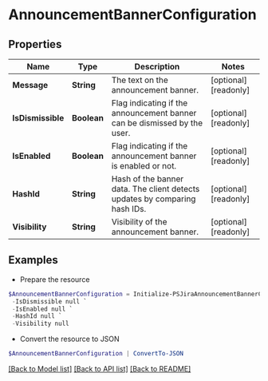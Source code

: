 # AnnouncementBannerConfiguration
## Properties

Name | Type | Description | Notes
------------ | ------------- | ------------- | -------------
**Message** | **String** | The text on the announcement banner. | [optional] [readonly] 
**IsDismissible** | **Boolean** | Flag indicating if the announcement banner can be dismissed by the user. | [optional] [readonly] 
**IsEnabled** | **Boolean** | Flag indicating if the announcement banner is enabled or not. | [optional] [readonly] 
**HashId** | **String** | Hash of the banner data. The client detects updates by comparing hash IDs. | [optional] [readonly] 
**Visibility** | **String** | Visibility of the announcement banner. | [optional] [readonly] 

## Examples

- Prepare the resource
```powershell
$AnnouncementBannerConfiguration = Initialize-PSJiraAnnouncementBannerConfiguration  -Message null `
 -IsDismissible null `
 -IsEnabled null `
 -HashId null `
 -Visibility null
```

- Convert the resource to JSON
```powershell
$AnnouncementBannerConfiguration | ConvertTo-JSON
```

[[Back to Model list]](../README.md#documentation-for-models) [[Back to API list]](../README.md#documentation-for-api-endpoints) [[Back to README]](../README.md)

